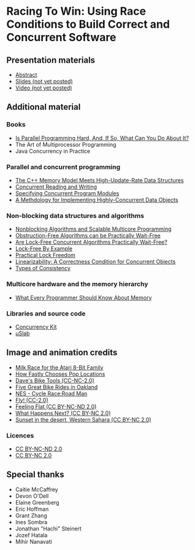 # Racing To Win: Using Race Conditions to Build Correct and Concurrent Software

## Presentation materials

* [Abstract](http://surge.omniti.com/2015?nathan-taylor)
* [Slides (not yet posted)](TODO)
* [Video (not yet posted)](TODO)

## Additional material

### Books

* [Is Parallel Programming Hard, And, If So, What Can You Do About It?](https://www.kernel.org/pub/linux/kernel/people/paulmck/perfbook/perfbook.html)
* The Art of Multiprocessor Programming
* Java Concurrency in Practice

### Parallel and concurrent programming

* [The C++ Memory Model Meets High-Update-Rate Data Structures](http://www.rdrop.com/~paulmck/RCU/C++Updates.2014.09.11a.pdf)
* [Concurrent Reading and Writing](http://research.microsoft.com/en-us/um/people/lamport/pubs/rd-wr.pdf)
* [Specifying Concurrent Program Modules](http://citeseerx.ist.psu.edu/viewdoc/download?doi=10.1.1.72.5182&rep=rep1&type=pdf)
* [A Methdology for Implementing Highly-Concurrent Data Objects](http://www.hpl.hp.com/techreports/Compaq-DEC/CRL-91-10.pdf)

### Non-blocking data structures and algorithms

* [Nonblocking Algorithms and Scalable Multicore Programming](https://queue.acm.org/detail.cfm?id=2492433)
* [Obstruction-Free Algorithms can be Practically Wait-Free](http://people.csail.mit.edu/shanir/publications/DISC2005.pdf)
* [Are Lock-Free Concurrent Algorithms Practically Wait-Free?](http://arxiv.org/abs/1311.3200)
* [Lock-Free By Example](https://www.youtube.com/watch?v=Xf35TLFKiO8)
* [Practical Lock Freedom](http://www.cl.cam.ac.uk/techreports/UCAM-CL-TR-579.pdf)
* [Linearizability: A Correctness Condition for Concurrent Objects](http://cs.brown.edu/~mph/HerlihyW90/p463-herlihy.pdf)
* [Types of Consistency](http://www.cs.colostate.edu/~cs551/CourseNotes/Consistency/TypesConsistency.html)

### Multicore hardware and the memory hierarchy

* [What Every Programmer Should Know About Memory](http://www.akkadia.org/drepper/cpumemory.pdf)

### Libraries and source code

* [Concurrency Kit](http://concurrencykit.org)
* [µSlab](http://uslab.io)

## Image and animation credits

* [Milk Race for the Atari 8-Bit Family](https://www.youtube.com/watch?v=mQUcUa1FldI)
* [How Fastly Chooses Pop Locations](https://www.fastly.com/blog/how-fastly-chooses-pop-locations)
* [Dave's Bike Tools (CC-NC-2.0)](https://www.flickr.com/photos/bre/552152780/in/photostream/)
* [Five Great Bike Rides in Oakland](https://oaklandnorth.net/2011/01/26/5-great-bike-rides-in-oakland/)
* [NES - Cycle Race:Road Man](https://www.youtube.com/watch?v=m-RYJ7azOEk)
* [Fly! (CC-2.0)](https://www.youtube.com/watch?v=mQUcUa1FldI)
* [Feeling Flat (CC BY-NC-ND 2.0)](https://flic.kr/p/woxM84)
* [What Happens Next? (CC BY-NC 2.0)](https://flic.kr/p/8sp6Y4)
* [Sunset in the desert, Western Sahara (CC BY-NC 2.0)](https://flic.kr/p/e3AuRu)

### Licences 

* [CC BY-NC-ND 2.0](https://creativecommons.org/licenses/by-nc-nd/2.0/)
* [CC BY-NC 2.0](https://creativecommons.org/licenses/by-nc/2.0/)

## Special thanks

* Caitie McCaffrey
* Devon O'Dell
* Elaine Greenberg
* Eric Hoffman
* Grant Zhang
* Ines Sombra
* Jonathan "Hachi" Steinert
* Jozef Hatala
* Mihir Nanavati
